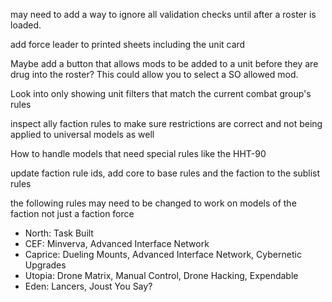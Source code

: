 may need to add a way to ignore all validation checks until after a roster is loaded.  

add force leader to printed sheets including the unit card

Maybe add a button that allows mods to be added to a unit before they are drug into the roster?  This could allow you to select a SO allowed mod.

Look into only showing unit filters that match the current combat group's rules

inspect ally faction rules to make sure restrictions are correct and not being applied to universal models as well

How to handle models that need special rules like the HHT-90

update faction rule ids,  add core to base rules and the faction to the sublist rules

the following rules may need to be changed to work on models of the faction not just a faction force
* North: Task Built
* CEF: Minverva, Advanced Interface Network
* Caprice: Dueling Mounts, Advanced Interface Network, Cybernetic Upgrades
* Utopia: Drone Matrix, Manual Control, Drone Hacking, Expendable
* Eden: Lancers, Joust You Say?
